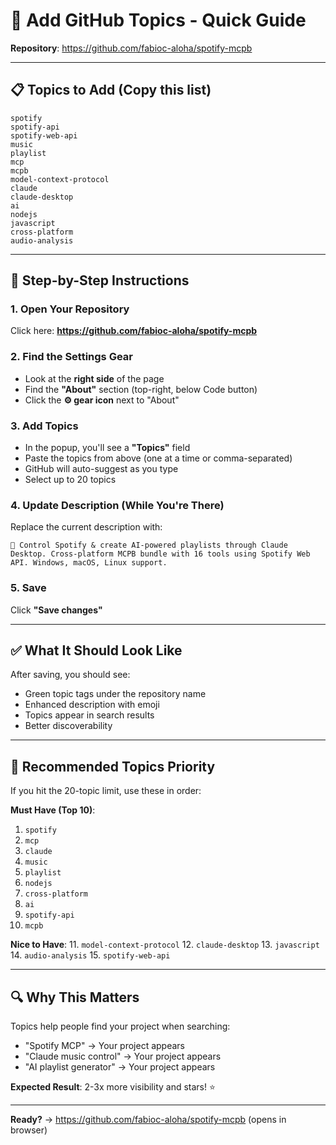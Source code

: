 # 🚀 Add GitHub Topics - Quick Guide

**Repository**: https://github.com/fabioc-aloha/spotify-mcpb

---

## 📋 Topics to Add (Copy this list)

```
spotify
spotify-api
spotify-web-api
music
playlist
mcp
mcpb
model-context-protocol
claude
claude-desktop
ai
nodejs
javascript
cross-platform
audio-analysis
```

---

## 🎯 Step-by-Step Instructions

### 1. Open Your Repository
Click here: **https://github.com/fabioc-aloha/spotify-mcpb**

### 2. Find the Settings Gear
- Look at the **right side** of the page
- Find the **"About"** section (top-right, below Code button)
- Click the **⚙️ gear icon** next to "About"

### 3. Add Topics
- In the popup, you'll see a **"Topics"** field
- Paste the topics from above (one at a time or comma-separated)
- GitHub will auto-suggest as you type
- Select up to 20 topics

### 4. Update Description (While You're There)
Replace the current description with:
```
🎵 Control Spotify & create AI-powered playlists through Claude Desktop. Cross-platform MCPB bundle with 16 tools using Spotify Web API. Windows, macOS, Linux support.
```

### 5. Save
Click **"Save changes"**

---

## ✅ What It Should Look Like

After saving, you should see:
- Green topic tags under the repository name
- Enhanced description with emoji
- Topics appear in search results
- Better discoverability

---

## 🎨 Recommended Topics Priority

If you hit the 20-topic limit, use these in order:

**Must Have (Top 10)**:
1. `spotify`
2. `mcp`
3. `claude`
4. `music`
5. `playlist`
6. `nodejs`
7. `cross-platform`
8. `ai`
9. `spotify-api`
10. `mcpb`

**Nice to Have**:
11. `model-context-protocol`
12. `claude-desktop`
13. `javascript`
14. `audio-analysis`
15. `spotify-web-api`

---

## 🔍 Why This Matters

Topics help people find your project when searching:
- "Spotify MCP" → Your project appears
- "Claude music control" → Your project appears
- "AI playlist generator" → Your project appears

**Expected Result**: 2-3x more visibility and stars! ⭐

---

**Ready?** → https://github.com/fabioc-aloha/spotify-mcpb (opens in browser)

